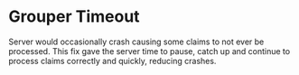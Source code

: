 # Grouper Timeout

Server would occasionally crash causing some claims to not ever be processed. This fix gave the server time to pause, catch up and continue to process claims correctly and quickly, reducing crashes.